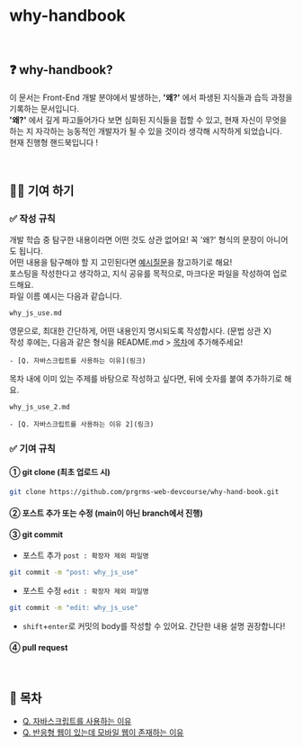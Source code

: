 # why-handbook

<br/>

## ❓ why-handbook?

이 문서는 Front-End 개발 분야에서 발생하는, **'왜?'** 에서 파생된 지식들과 습득 과정을 기록하는 문서입니다.\
**'왜?'** 에서 깊게 파고들어가다 보면 심화된 지식들을 접할 수 있고, 현재 자신이 무엇을 하는 지 자각하는 능동적인 개발자가 될 수 있을 것이라 생각해 시작하게 되었습니다. \
현재 진행형 핸드북입니다 !

<br/>

## ✍🏻 기여 하기

### ✅ 작성 규칙

개발 학습 중 탐구한 내용이라면 어떤 것도 상관 없어요! 꼭 '왜?' 형식의 문장이 아니어도 됩니다.\
어떤 내용을 탐구해야 할 지 고민된다면 [예시질문](https://github.com/prgrms-web-devcourse/why-hand-book-FE/blob/main/examples/examples.md)을 참고하기로 해요!
<br/>
포스팅을 작성한다고 생각하고, 지식 공유를 목적으로, 마크다운 파일을 작성하여 업로드해요.
<br/>
파일 이름 예시는 다음과 같습니다.

```
why_js_use.md
```

영문으로, 최대한 간단하게, 어떤 내용인지 명시되도록 작성합시다. (문법 상관 X)\
작성 후에는, 다음과 같은 형식을 README.md > [목차](#-목차)에 추가해주세요!

```
- [Q. 자바스크립트를 사용하는 이유](링크)
```

목차 내에 이미 있는 주제를 바탕으로 작성하고 싶다면, 뒤에 숫자를 붙여 추가하기로 해요.

```
why_js_use_2.md
```

```
- [Q. 자바스크립트를 사용하는 이유 2](링크)
```

### ✅ 기여 규칙

#### ① git clone (최초 업로드 시)

```bash
git clone https://github.com/prgrms-web-devcourse/why-hand-book.git
```

#### ② 포스트 추가 또는 수정 (main이 아닌 branch에서 진행)

#### ③ git commit

- 포스트 추가 `post : 확장자 제외 파일명`

```bash
git commit -m "post: why_js_use"
```

- 포스트 수정 `edit : 확장자 제외 파일명`

```bash
git commit -m "edit: why_js_use"
```

- `shift`+`enter`로 커밋의 body를 작성할 수 있어요. 간단한 내용 설명 권장합니다!

#### ④ pull request

<br/>

## 🔖 목차

- [Q. 자바스크립트를 사용하는 이유](https://github.com/prgrms-web-devcourse/why-hand-book-FE/blob/main/why_js_use.md)
- [Q. 반응형 웹이 있는데 모바일 웹이 존재하는 이유](https://github.com/prgrms-web-devcourse/why-hand-book-FE/blob/main/why_mw_rw_exist.md)
